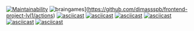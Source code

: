 [![Maintainability](https://api.codeclimate.com/v1/badges/a99a88d28ad37a79dbf6/maintainability)](https://codeclimate.com/github/dimassspb/frontend-project-lvl1/maintainability)
![braingames](https://github.com/dimassspb/frontend-project-lvl1/workflows/braingames/badge.svg)](https://github.com/dimassspb/frontend-project-lvl1/actions)
[![asciicast](https://asciinema.org/a/qKDG8bdHcYWfHXbO2qmyREX01.svg)](https://asciinema.org/a/qKDG8bdHcYWfHXbO2qmyREX01)
[![asciicast](https://asciinema.org/a/22u4GvAo8tSH3b6raQvhXtLgD.svg)](https://asciinema.org/a/22u4GvAo8tSH3b6raQvhXtLgD)
[![asciicast](https://asciinema.org/a/BaLvS4FPOYMijBo9c1Gn9U8Vi.svg)](https://asciinema.org/a/BaLvS4FPOYMijBo9c1Gn9U8Vi)
[![asciicast](https://asciinema.org/a/tOcQC89Y8DsPbypvR6NAE9GOf.svg)](https://asciinema.org/a/tOcQC89Y8DsPbypvR6NAE9GOf)
[![asciicast](https://asciinema.org/a/8CLpno8C3ByCFCYsuQSNibjv0.svg)](https://asciinema.org/a/8CLpno8C3ByCFCYsuQSNibjv0)
[![asciicast](https://asciinema.org/a/VbMCc0c0qth2kfRXdhJq15riC.svg)](https://asciinema.org/a/VbMCc0c0qth2kfRXdhJq15riC)

